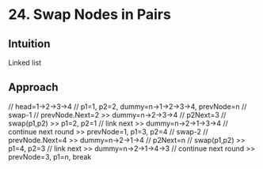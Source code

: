 # 24. Swap Nodes in Pairs

## Intuition
Linked list

## Approach
// head=1->2->3->4
// p1=1, p2=2, dummy=n->1->2->3->4, prevNode=n
// swap-1
// prevNode.Next=2 >> dummy=n->2->3->4
// p2Next=3
// swap(p1,p2) >> p1=2, p2=1
// link next >> dummy=n->2->1->3->4
// continue next round >> prevNode=1, p1=3, p2=4
// swap-2
// prevNode.Next=4 >> dummy=n->2->1->4
// p2Next=n
// swap(p1,p2) >> p1=4, p2=3
// link next >> dummy=n->2->1->4->3
// continue next round >> prevNode=3, p1=n, break